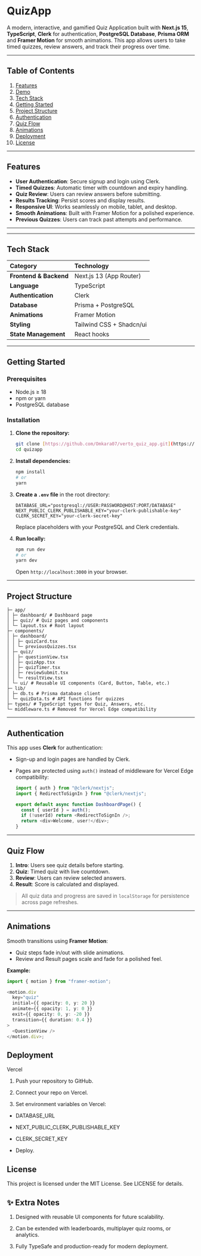 # QuizApp

A modern, interactive, and gamified Quiz Application built with **Next.js 15**, **TypeScript**, **Clerk** for authentication, **PostgreSQL Database**, **Prisma ORM** and **Framer Motion** for smooth animations. This app allows users to take timed quizzes, review answers, and track their progress over time.

---

## Table of Contents

1.  [Features](#features)
2.  [Demo](#demo)
3.  [Tech Stack](#tech-stack)
4.  [Getting Started](#getting-started)
5.  [Project Structure](#project-structure)
6.  [Authentication](#authentication)
7.  [Quiz Flow](#quiz-flow)
8.  [Animations](#animations)
9.  [Deployment](#deployment)
10. [License](#license)

---

## Features

- **User Authentication**: Secure signup and login using Clerk.
- **Timed Quizzes**: Automatic timer with countdown and expiry handling.
- **Quiz Review**: Users can review answers before submitting.
- **Results Tracking**: Persist scores and display results.
- **Responsive UI**: Works seamlessly on mobile, tablet, and desktop.
- **Smooth Animations**: Built with Framer Motion for a polished experience.
- **Previous Quizzes**: Users can track past attempts and performance.

---

---

## Tech Stack

| Category               | Technology               |
| :--------------------- | :----------------------- |
| **Frontend & Backend** | Next.js 13 (App Router)  |
| **Language**           | TypeScript               |
| **Authentication**     | Clerk                    |
| **Database**           | Prisma + PostgreSQL      |
| **Animations**         | Framer Motion            |
| **Styling**            | Tailwind CSS + Shadcn/ui |
| **State Management**   | React hooks              |

---

## Getting Started

### Prerequisites

- Node.js ≥ 18
- npm or yarn
- PostgreSQL database

### Installation

1.  **Clone the repository:**

    ```bash
    git clone [https://github.com/Omkara07/verto_quiz_app.git](https://github.com/Omkara07/verto_quiz_app.git)
    cd quizapp
    ```

2.  **Install dependencies:**

    ```bash
    npm install
    # or
    yarn
    ```

3.  **Create a `.env` file** in the root directory:

    ```
    DATABASE_URL="postgresql://USER:PASSWORD@HOST:PORT/DATABASE"
    NEXT_PUBLIC_CLERK_PUBLISHABLE_KEY="your-clerk-publishable-key"
    CLERK_SECRET_KEY="your-clerk-secret-key"
    ```

    Replace placeholders with your PostgreSQL and Clerk credentials.

4.  **Run locally:**

    ```bash
    npm run dev
    # or
    yarn dev
    ```

    Open `http://localhost:3000` in your browser.

---

## Project Structure

```
├─ app/
│ ├─ dashboard/ # Dashboard page
│ ├─ quiz/ # Quiz pages and components
│ └─ layout.tsx # Root layout
├─ components/
│ ├─ dashboard/
│ │ ├─ quizCard.tsx
│ │ └─ previousQuizzes.tsx
│ ├─ quiz/
│ │ ├─ questionView.tsx
│ │ ├─ quizApp.tsx
│ │ ├─ quizTimer.tsx
│ │ ├─ reviewSubmit.tsx
│ │ └─ resultView.tsx
│ └─ ui/ # Reusable UI components (Card, Button, Table, etc.)
├─ lib/
│ ├─ db.ts # Prisma database client
│ └─ quizData.ts # API functions for quizzes
├─ types/ # TypeScript types for Quiz, Answers, etc.
└─ middleware.ts # Removed for Vercel Edge compatibility
```

---

## Authentication

This app uses **Clerk** for authentication:

- Sign-up and login pages are handled by Clerk.
- Pages are protected using `auth()` instead of middleware for Vercel Edge compatibility:

  ```typescript
  import { auth } from "@clerk/nextjs";
  import { RedirectToSignIn } from "@clerk/nextjs";

  export default async function DashboardPage() {
    const { userId } = auth();
    if (!userId) return <RedirectToSignIn />;
    return <div>Welcome, user!</div>;
  }
  ```

---

## Quiz Flow

1.  **Intro**: Users see quiz details before starting.
2.  **Quiz**: Timed quiz with live countdown.
3.  **Review**: Users can review selected answers.
4.  **Result**: Score is calculated and displayed.

> All quiz data and progress are saved in `localStorage` for persistence across page refreshes.

---

## Animations

Smooth transitions using **Framer Motion**:

- Quiz steps fade in/out with slide animations.
- Review and Result pages scale and fade for a polished feel.

**Example:**

```typescript
import { motion } from "framer-motion";

<motion.div
  key="quiz"
  initial={{ opacity: 0, y: 20 }}
  animate={{ opacity: 1, y: 0 }}
  exit={{ opacity: 0, y: -20 }}
  transition={{ duration: 0.4 }}
>
  <QuestionView />
</motion.div>;
```

## Deployment

Vercel

1. Push your repository to GitHub.

2. Connect your repo on Vercel.

3. Set environment variables on Vercel:

- DATABASE_URL

- NEXT_PUBLIC_CLERK_PUBLISHABLE_KEY

- CLERK_SECRET_KEY

- Deploy.

## License

This project is licensed under the MIT License. See LICENSE for details.

## ✨ Extra Notes

1. Designed with reusable UI components for future scalability.

2. Can be extended with leaderboards, multiplayer quiz rooms, or analytics.

3. Fully TypeSafe and production-ready for modern deployment.
